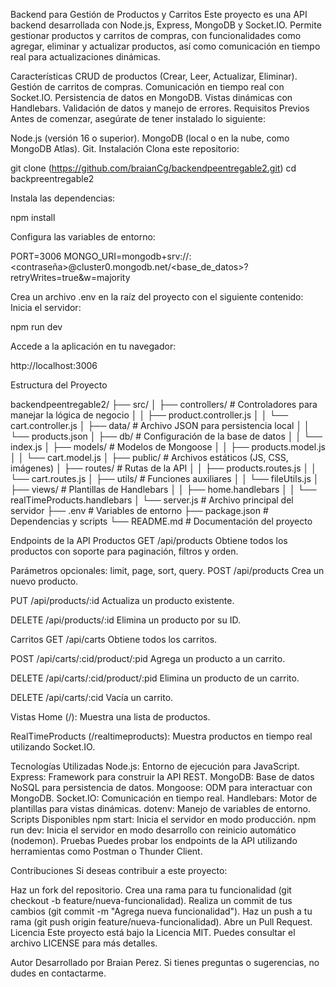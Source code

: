 Backend para Gestión de Productos y Carritos
Este proyecto es una API backend desarrollada con Node.js, Express, MongoDB y Socket.IO. Permite gestionar productos y carritos de compras, con funcionalidades como agregar, eliminar y actualizar productos, así como comunicación en tiempo real para actualizaciones dinámicas.

Características
CRUD de productos (Crear, Leer, Actualizar, Eliminar).
Gestión de carritos de compras.
Comunicación en tiempo real con Socket.IO.
Persistencia de datos en MongoDB.
Vistas dinámicas con Handlebars.
Validación de datos y manejo de errores.
Requisitos Previos
Antes de comenzar, asegúrate de tener instalado lo siguiente:

Node.js (versión 16 o superior).
MongoDB (local o en la nube, como MongoDB Atlas).
Git.
Instalación
Clona este repositorio:

git clone (https://github.com/braianCg/backendpeentregable2.git)
cd backpreentregable2

Instala las dependencias:

npm install

Configura las variables de entorno:

PORT=3006
MONGO_URI=mongodb+srv://<usuario>:<contraseña>@cluster0.mongodb.net/<base_de_datos>?retryWrites=true&w=majority

Crea un archivo .env en la raíz del proyecto con el siguiente contenido:
Inicia el servidor:

npm run dev

Accede a la aplicación en tu navegador:

http://localhost:3006

Estructura del Proyecto

backendpeentregable2/
├── src/
│   ├── controllers/       # Controladores para manejar la lógica de negocio
│   │   ├── product.controller.js
│   │   └── cart.controller.js
│   ├── data/              # Archivo JSON para persistencia local
│   │   └── products.json
│   ├── db/                # Configuración de la base de datos
│   │   └── index.js
│   ├── models/            # Modelos de Mongoose
│   │   ├── products.model.js
│   │   └── cart.model.js
│   ├── public/            # Archivos estáticos (JS, CSS, imágenes)
│   ├── routes/            # Rutas de la API
│   │   ├── products.routes.js
│   │   └── cart.routes.js
│   ├── utils/             # Funciones auxiliares
│   │   └── fileUtils.js
│   ├── views/             # Plantillas de Handlebars
│   │   ├── home.handlebars
│   │   └── realTimeProducts.handlebars
│   └── server.js          # Archivo principal del servidor
├── .env                   # Variables de entorno
├── package.json           # Dependencias y scripts
└── README.md              # Documentación del proyecto


Endpoints de la API
Productos
GET /api/products
Obtiene todos los productos con soporte para paginación, filtros y orden.

Parámetros opcionales: limit, page, sort, query.
POST /api/products
Crea un nuevo producto.

PUT /api/products/:id
Actualiza un producto existente.

DELETE /api/products/:id
Elimina un producto por su ID.

Carritos
GET /api/carts
Obtiene todos los carritos.

POST /api/carts/:cid/product/:pid
Agrega un producto a un carrito.

DELETE /api/carts/:cid/product/:pid
Elimina un producto de un carrito.

DELETE /api/carts/:cid
Vacía un carrito.

Vistas
Home (/):
Muestra una lista de productos.

RealTimeProducts (/realtimeproducts):
Muestra productos en tiempo real utilizando Socket.IO.

Tecnologías Utilizadas
Node.js: Entorno de ejecución para JavaScript.
Express: Framework para construir la API REST.
MongoDB: Base de datos NoSQL para persistencia de datos.
Mongoose: ODM para interactuar con MongoDB.
Socket.IO: Comunicación en tiempo real.
Handlebars: Motor de plantillas para vistas dinámicas.
dotenv: Manejo de variables de entorno.
Scripts Disponibles
npm start: Inicia el servidor en modo producción.
npm run dev: Inicia el servidor en modo desarrollo con reinicio automático (nodemon).
Pruebas
Puedes probar los endpoints de la API utilizando herramientas como Postman o Thunder Client.

Contribuciones
Si deseas contribuir a este proyecto:

Haz un fork del repositorio.
Crea una rama para tu funcionalidad (git checkout -b feature/nueva-funcionalidad).
Realiza un commit de tus cambios (git commit -m "Agrega nueva funcionalidad").
Haz un push a tu rama (git push origin feature/nueva-funcionalidad).
Abre un Pull Request.
Licencia
Este proyecto está bajo la Licencia MIT. Puedes consultar el archivo LICENSE para más detalles.

Autor
Desarrollado por Braian Perez.
Si tienes preguntas o sugerencias, no dudes en contactarme.
